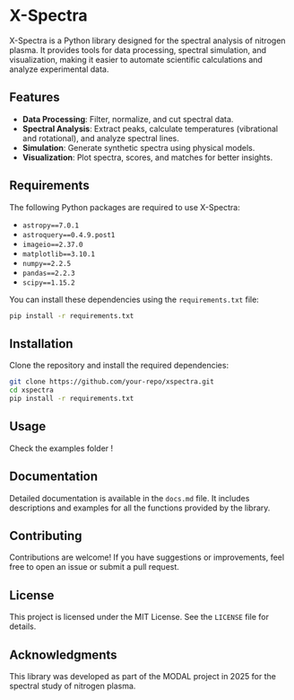 # X-Spectra

X-Spectra is a Python library designed for the spectral analysis of nitrogen plasma. It provides tools for data processing, spectral simulation, and visualization, making it easier to automate scientific calculations and analyze experimental data.

## Features

- **Data Processing**: Filter, normalize, and cut spectral data.
- **Spectral Analysis**: Extract peaks, calculate temperatures (vibrational and rotational), and analyze spectral lines.
- **Simulation**: Generate synthetic spectra using physical models.
- **Visualization**: Plot spectra, scores, and matches for better insights.

## Requirements

The following Python packages are required to use X-Spectra:

- `astropy==7.0.1`
- `astroquery==0.4.9.post1`
- `imageio==2.37.0`
- `matplotlib==3.10.1`
- `numpy==2.2.5`
- `pandas==2.2.3`
- `scipy==1.15.2`

You can install these dependencies using the `requirements.txt` file:

```bash
pip install -r requirements.txt
```

## Installation

Clone the repository and install the required dependencies:

```bash
git clone https://github.com/your-repo/xspectra.git
cd xspectra
pip install -r requirements.txt
```

## Usage

Check the examples folder !


## Documentation

Detailed documentation is available in the `docs.md` file. It includes descriptions and examples for all the functions provided by the library.

## Contributing

Contributions are welcome! If you have suggestions or improvements, feel free to open an issue or submit a pull request.

## License

This project is licensed under the MIT License. See the `LICENSE` file for details.

## Acknowledgments

This library was developed as part of the MODAL project in 2025 for the spectral study of nitrogen plasma.


